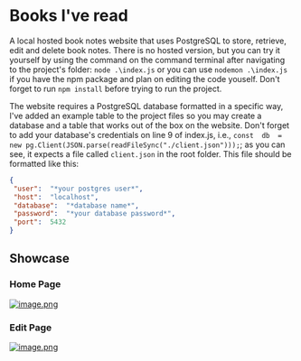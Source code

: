 # Books I've read
A local hosted book notes website that uses PostgreSQL to store, retrieve, edit and delete book notes. There is no hosted version, but you can try it yourself by using the command on the command terminal after navigating to the project's folder: `node .\index.js` or you can use `nodemon .\index.js` if you have the npm package and plan on editing the code youself. Don't forget to run `npm install` before trying to run the project.

The website requires a PostgreSQL database formatted in a specific way, I've added an example table to the project files so you may create a database and a table that works out of the box on the website. Don't forget to add your database's credentials on line 9 of index.js, i.e., `const  db  =  new pg.Client(JSON.parse(readFileSync("./client.json")));`; as you can see, it expects a file called `client.json` in the root folder. This file should be formatted like this:
```json
{
 "user":  "*your postgres user*",
 "host":  "localhost",
 "database":  "*database name*",
 "password":  "*your database password*",
 "port":  5432
}
```
## Showcase
### Home Page
[![image.png](https://i.postimg.cc/FH7GT4pf/image.png)](https://postimg.cc/dhc80gzv)
### Edit Page
[![image.png](https://i.postimg.cc/4xqPMS2W/image.png)](https://postimg.cc/qNc26jTK)
